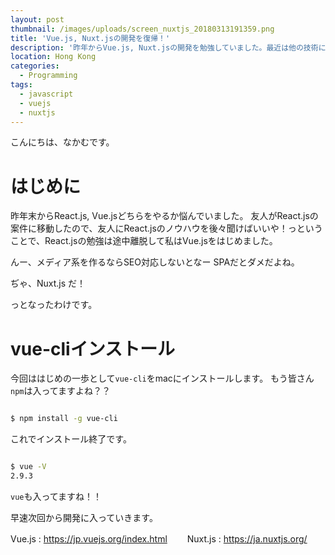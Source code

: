 ```yaml
---
layout: post
thumbnail: /images/uploads/screen_nuxtjs_20180313191359.png
title: 'Vue.js, Nuxt.jsの開発を復帰！'
description: '昨年からVue.js, Nuxt.jsの開発を勉強していました。最近は他の技術に浮気していたので改めてはじめます。'
location: Hong Kong
categories:
  - Programming
tags:
  - javascript
  - vuejs
  - nuxtjs
---
```

こんにちは、なかむです。

# はじめに

昨年末からReact.js, Vue.jsどちらをやるか悩んでいました。
友人がReact.jsの案件に移動したので、友人にReact.jsのノウハウを後々聞けばいいや！っということで、React.jsの勉強は途中離脱して私はVue.jsをはじめました。

んー、メディア系を作るならSEO対応しないとなー
SPAだとダメだよね。

ぢゃ、Nuxt.js だ！

っとなったわけです。

# vue-cliインストール
今回ははじめの一歩として`vue-cli`をmacにインストールします。
もう皆さん`npm`は入ってますよね？？

```bash

$ npm install -g vue-cli

```

これでインストール終了です。

```bash

$ vue -V
2.9.3

```

`vue`も入ってますね！！

早速次回から開発に入っていきます。

Vue.js : <https://jp.vuejs.org/index.html>　　
Nuxt.js : <https://ja.nuxtjs.org/>　　
